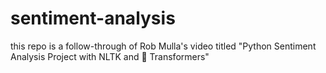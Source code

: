 ﻿# sentiment-analysis
this repo is a follow-through of Rob Mulla's video titled "Python Sentiment Analysis Project with NLTK and 🤗 Transformers"
